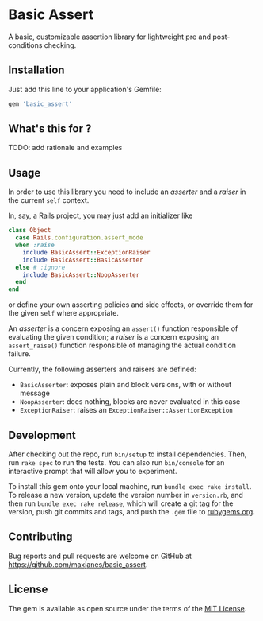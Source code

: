 # Basic Assert

A basic, customizable assertion library for lightweight pre and post-conditions checking.

## Installation

Just add this line to your application's Gemfile:

```ruby
gem 'basic_assert'
```

## What's this for ?

TODO: add rationale and examples

## Usage

In order to use this library you need to include an *asserter* and a *raiser* in the current `self` context.

In, say, a Rails project, you may just add an initializer like

```ruby
class Object
  case Rails.configuration.assert_mode
  when :raise
    include BasicAssert::ExceptionRaiser
    include BasicAssert::BasicAsserter
  else # :ignore
    include BasicAssert::NoopAsserter
  end
end
```

or define your own asserting policies and side effects, or override them for the given `self` where appropriate.

An *asserter* is a concern exposing an `assert()` function responsible of evaluating the given condition; a *raiser* is a concern exposing an `assert_raise()` function responsible of managing the actual condition failure.

Currently, the following asserters and raisers are defined:
- `BasicAsserter`: exposes plain and block versions, with or without message
- `NoopAsserter`: does nothing, blocks are never evaluated in this case
- `ExceptionRaiser`: raises an `ExceptionRaiser::AssertionException`


## Development

After checking out the repo, run `bin/setup` to install dependencies. Then, run `rake spec` to run the tests. You can also run `bin/console` for an interactive prompt that will allow you to experiment.

To install this gem onto your local machine, run `bundle exec rake install`. To release a new version, update the version number in `version.rb`, and then run `bundle exec rake release`, which will create a git tag for the version, push git commits and tags, and push the `.gem` file to [rubygems.org](https://rubygems.org).

## Contributing

Bug reports and pull requests are welcome on GitHub at https://github.com/maxjanes/basic_assert.

## License

The gem is available as open source under the terms of the [MIT License](https://opensource.org/licenses/MIT).
